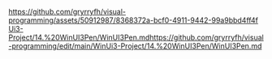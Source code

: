 

https://github.com/gryrryfh/visual-programming/assets/50912987/8368372a-bcf0-4911-9442-99a9bbd4ff4f
[Ui3-Project/14.%20WinUI3Pen/WinUI3Pen.md](https://github.com/gryrryfh/visual-programming/edit/main/WinUi3-Project/14.%20WinUI3Pen/WinUI3Pen.md)https://github.com/gryrryfh/visual-programming/edit/main/WinUi3-Project/14.%20WinUI3Pen/WinUI3Pen.md
